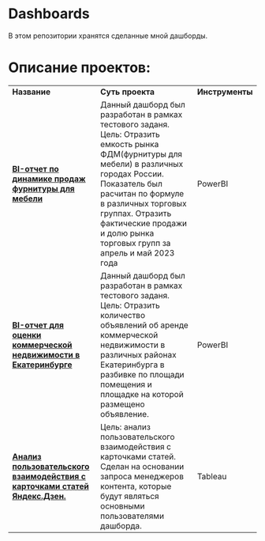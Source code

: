 # Dashboards
В этом репозитории хранятся сделанные мной дашборды.
# Описание проектов: 
<table>
<tr>
<td><b>Название</b></td>
<td><b>Суть проекта</b></td>
<td><b>Инструменты</b></td>  
</tr><tr>
<td><a href="https://github.com/SabirovVladimir/Dashboards/raw/main/Bi-report%20FDM/BI-отчет%20по%20фурнитуре%20для%20мебели.pbix" rel="nofollow">
<b>BI-отчет по динамике продаж фурнитуры для мебели</b></a></td>
<td>Данный дашборд был разработан в рамках тестового заданя. Цель: 
  Отразить емкость рынка ФДМ(фурнитуры для мебели) в различных городах России. Показатель был расчитан по формуле в различных торговых группах. 
  Отразить фактические продажи и долю рынка торговых групп за апрель и май 2023 года</td>
<td>PowerBI</td>
</tr><tr>
</tr><tr>
<td><a href="https://github.com/SabirovVladimir/Dashboards/raw/main/Bi-report%20FDM/BI-отчет%20по%20фурнитуре%20для%20мебели.pbix" rel="nofollow">
<b>BI-отчет для оценки коммерческой недвижимости в Екатеринбурге</b></a></td>
<td>Данный дашборд был разработан в рамках тестового заданя. Цель: Отразить количество объявлений об аренде коммерческой недвижимости в различных районах Екатеринбурга в разбивке по площади помещения и площадке на которой размещено объявление.</td>
<td>PowerBI</td>
</tr><tr>
</tr><tr>
<td><a href="https://public.tableau.com/app/profile/vladimir.sabirov/viz/__16809530727220/_?publish=yes" rel="nofollow">
<b>Анализ пользовательского взаимодействия с карточками статей Яндекс.Дзен.</b></a></td>
<td>Цель: анализ пользовательского взаимодействия с карточками статей. Сделан на основании запроса менеджеров контента, которые будут являться основными пользователями дашборда.</td>
<td>Tableau</td>
</tr><tr>
</table>
